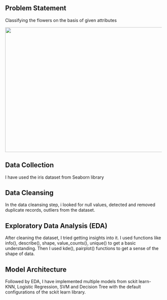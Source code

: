 ## Problem Statement
Classifying the flowers on the basis of given attributes

<img src="https://images.pexels.com/photos/343957/pexels-photo-343957.jpeg?cs=srgb&dl=pexels-johnmark-smith-343957.jpg&fm=jpg" width="600" height="400" />

## Data Collection
I have used the iris dataset from Seaborn library

## Data Cleansing
In the data cleansing step, i looked for null values, detected and removed duplicate records, outliers from the dataset. 

## Exploratory Data Analysis (EDA)
After cleaning the dataset, I tried getting insights into it. I used functions like info(), describe(), shape, value_counts(), unique() to get a basic understanding. Then I used kde(), pairplot() functions to get a sense of the shape of data.

## Model Architecture
Followed by EDA, I have implemented multiple models from sckit learn- KNN, Logistic Regression, SVM and Decision Tree with the default configurations of the sckit learn library.  
